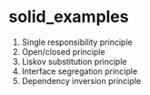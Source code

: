 # solid_examples

1. Single responsibility principle
2. Open/closed principle
3. Liskov substitution principle
4. Interface segregation principle
5. Dependency inversion principle
